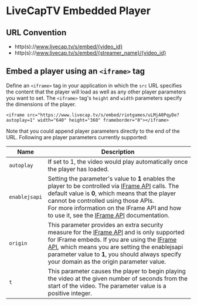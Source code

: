 # LiveCapTV Embedded Player

## URL Convention

- http(s)://www.livecap.tv/s/embed/{video_id}
- http(s)://www.livecap.tv/s/embed/{streamer_name}/{video_id}

## Embed a player using an `<iframe>` tag

Define an `<iframe>` tag in your application in which the `src` URL specifies the content that the player will load as well as any other player parameters you want to set. The `<iframe>` tag's `height` and `width` parameters specify the dimensions of the player.

    <iframe src="https://www.livecap.tv/s/embed/riotgames/uLMjA0PqyDe?autoplay=1" width="640" height="360" frameborder="0"></iframe>

Note that you could append player parameters directly to the end of the URL. Following are player parameters currently supported:

<table>
    <thead>
        <tr>
            <th>Name</th>
            <th width=100%>Description</th>
        </tr>
    </thead>
    <tbody>
        <tr>
            <td><code>autoplay</code></td>
            <td>If set to 1, the video would play automatically once the player has loaded.</td>
        </tr>
        <tr>
            <td><code>enablejsapi</code></td>
            <td>Setting the parameter's value to <b>1</b> enables the player to be controlled via <a href="/v1/iframe_api.md">IFrame API</a> calls. The default value is <b>0</b>, which means that the player cannot be controlled using those APIs.<br/>For more information on the IFrame API and how to use it, see the <a href="/v1/iframe_api.md">IFrame API</a> documentation. </td>
        </tr>
        <tr>
            <td><code>origin</code></td>
            <td>This parameter provides an extra security measure for the <a href="/v1/iframe_api.md">IFrame API</a> and is only supported for IFrame embeds. If you are using the <a href="/v1/iframe_api.md">IFrame API</a>, which means you are setting the enablejsapi parameter value to <b>1</b>, you should always specify your domain as the origin parameter value.</td>
        </tr>
        <tr>
            <td><code>t</code></td>
            <td>This parameter causes the player to begin playing the video at the given number of seconds from the start of the video. The parameter value is a positive integer.</td>
        </tr>
    </tbody>
</table>
